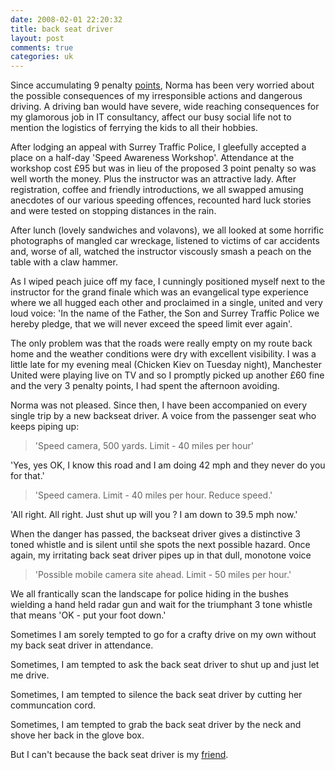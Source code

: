 ```yaml
---
date: 2008-02-01 22:20:32
title: back seat driver
layout: post
comments: true
categories: uk
---
```

Since accumulating 9 penalty
[points](http://www.nbrightside.com/blog/2007/12/22/seasons-greetings/),
Norma has been very worried about the possible consequences of my
irresponsible actions and dangerous driving. A driving ban would have
severe, wide reaching consequences for my glamorous job in IT
consultancy, affect our busy social life not to mention the logistics of
ferrying the kids to all their hobbies.

After lodging an appeal with Surrey Traffic Police, I gleefully accepted
a place on a half-day 'Speed Awareness Workshop'. Attendance at the
workshop cost &pound;95 but was in lieu of the proposed 3 point penalty so was
well worth the money. Plus the instructor was an attractive lady. After
registration, coffee and friendly introductions, we all swapped amusing
anecdotes of our various speeding offences, recounted hard luck stories
and were tested on stopping distances in the rain.

After lunch (lovely sandwiches and volavons), we all looked at some
horrific photographs of mangled car wreckage, listened to victims of car
accidents and, worse of all, watched the instructor viscously smash a
peach on the table with a claw hammer.

As I wiped peach juice off my face, I cunningly positioned myself next
to the instructor for the grand finale which was an evangelical type
experience where we all hugged each other and proclaimed in a single,
united and very loud voice: 'In the name of the Father, the Son and
Surrey Traffic Police we hereby pledge, that we will never exceed the
speed limit ever again'.

The only problem was that the roads were really empty on my route back
home and the weather conditions were dry with excellent visibility. I
was a little late for my evening meal (Chicken Kiev on Tuesday night),
Manchester United were playing live on TV and so I promptly picked up
another &pound;60 fine and the very 3 penalty points, I had spent the
afternoon avoiding.

Norma was not pleased. Since then, I have been accompanied on every
single trip by a new backseat driver. A voice from the passenger seat
who keeps piping up:

> 'Speed camera, 500 yards. Limit - 40 miles per hour'

'Yes, yes OK, I know this road and I am doing 42 mph and they never do
you for that.'

> 'Speed camera. Limit - 40 miles per hour. Reduce speed.'

'All right. All right. Just shut up will you ? I am down to 39.5 mph
now.'

When the danger has passed, the backseat driver gives a distinctive 3
toned whistle and is silent until she spots the next possible hazard.
Once again, my irritating back seat driver pipes up in that dull,
monotone voice

> 'Possible mobile camera site ahead. Limit - 50 miles per hour.'

We all frantically scan the landscape for police hiding in the bushes
wielding a hand held radar gun and wait for the triumphant 3 tone
whistle that means 'OK - put your foot down.'

Sometimes I am sorely tempted to go for a crafty drive on my own without
my back seat driver in attendance.

Sometimes, I am tempted to ask the back seat driver to shut up and just
let me drive.

Sometimes, I am tempted to silence the back seat driver by cutting her
communcation cord.

Sometimes, I am tempted to grab the back seat driver by the neck and
shove her back in the glove box.

But I can't because the back seat driver is my
[friend](http://www.activegps.co.uk/novus-delta.htm).
